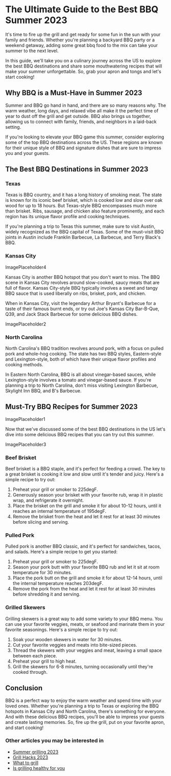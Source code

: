 # The Ultimate Guide to the Best BBQ Summer 2023

It's time to fire up the grill and get ready for some fun in the sun with your family and friends. Whether you're planning a backyard BBQ party or a weekend getaway, adding some great bbq food to the mix can take your summer to the next level. 

In this guide, we'll take you on a culinary journey across the US to explore the best BBQ destinations and share some mouthwatering recipes that will make your summer unforgettable. So, grab your apron and tongs and let's start cooking!

## Why BBQ is a Must-Have in Summer 2023

Summer and BBQ go hand in hand, and there are so many reasons why. The warm weather, long days, and relaxed vibe all make it the perfect time of year to dust off the grill and get outside. BBQ also brings us together, allowing us to connect with family, friends, and neighbors in a laid-back setting. 

If you're looking to elevate your BBQ game this summer, consider exploring some of the top BBQ destinations across the US. These regions are known for their unique style of BBQ and signature dishes that are sure to impress you and your guests.

## The Best BBQ Destinations in Summer 2023

### Texas

Texas is BBQ country, and it has a long history of smoking meat. The state is known for its iconic beef brisket, which is cooked low and slow over oak wood for up to 18 hours. But Texas-style BBQ encompasses much more than brisket. Ribs, sausage, and chicken also feature prominently, and each region has its unique flavor profile and cooking techniques. 

If you're planning a trip to Texas this summer, make sure to visit Austin, widely recognized as the BBQ capital of Texas. Some of the must-visit BBQ joints in Austin include Franklin Barbecue, La Barbecue, and Terry Black's BBQ.

### Kansas City

ImagePlaceholder4

Kansas City is another BBQ hotspot that you don't want to miss. The BBQ scene in Kansas City revolves around slow-cooked, saucy meats that are full of flavor. Kansas City-style BBQ typically involves a sweet and tangy BBQ sauce that is used liberally on ribs, brisket, pork, and chicken.

When in Kansas City, visit the legendary Arthur Bryant's Barbecue for a taste of their famous burnt ends, or try out Joe's Kansas City Bar-B-Que, Q39, and Jack Stack Barbecue for some delicious BBQ dishes.

ImagePlaceholder2

### North Carolina

North Carolina's BBQ tradition revolves around pork, with a focus on pulled pork and whole-hog cooking. The state has two BBQ styles, Eastern-style and Lexington-style, both of which have their unique flavor profiles and cooking methods.

In Eastern North Carolina, BBQ is all about vinegar-based sauces, while Lexington-style involves a tomato and vinegar-based sauce. If you're planning a trip to North Carolina, don't miss visiting Lexington Barbecue, Skylight Inn BBQ, and B's Barbecue.

## Must-Try BBQ Recipes for Summer 2023

ImagePlaceholder1

Now that we've discussed some of the best BBQ destinations in the US let's dive into some delicious BBQ recipes that you can try out this summer.

ImagePlaceholder3

### Beef Brisket

Beef brisket is a BBQ staple, and it's perfect for feeding a crowd. The key to a great brisket is cooking it low and slow until it's tender and juicy. Here's a simple recipe to try out:

1. Preheat your grill or smoker to 225degF.
2. Generously season your brisket with your favorite rub, wrap it in plastic wrap, and refrigerate it overnight.
3. Place the brisket on the grill and smoke it for about 10-12 hours, until it reaches an internal temperature of 195degF.
4. Remove the brisket from the heat and let it rest for at least 30 minutes before slicing and serving.

### Pulled Pork

Pulled pork is another BBQ classic, and it's perfect for sandwiches, tacos, and salads. Here's a simple recipe to get you started:

1. Preheat your grill or smoker to 225degF.
2. Season your pork butt with your favorite BBQ rub and let it sit at room temperature for 30 minutes.
3. Place the pork butt on the grill and smoke it for about 12-14 hours, until the internal temperature reaches 203degF.
4. Remove the pork from the heat and let it rest for at least 30 minutes before shredding it and serving.

### Grilled Skewers

Grilling skewers is a great way to add some variety to your BBQ menu. You can use your favorite veggies, meats, or seafood and marinate them in your favorite seasonings. Here's a simple recipe to try out:

1. Soak your wooden skewers in water for 30 minutes.
2. Cut your favorite veggies and meats into bite-sized pieces.
3. Thread the skewers with your veggies and meat, leaving a small space between each piece.
4. Preheat your grill to high heat.
5. Grill the skewers for 6-8 minutes, turning occasionally until they're cooked through.

## Conclusion

BBQ is a perfect way to enjoy the warm weather and spend time with your loved ones. Whether you're planning a trip to Texas or exploring the BBQ hotspots in Kansas City and North Carolina, there's something for everyone. And with these delicious BBQ recipes, you'll be able to impress your guests and create lasting memories. So, fire up the grill, put on your favorite apron, and start cooking!
### Other articles you may be interested in

- [Summer grilling 2023](Summer-grilling-2023)
- [Grill Hacks 2023](Grill-Hacks-2023)
- [What to grill](What-to-grill)
- [Is grilling healthy for you](Is-grilling-healthy-for-you)
